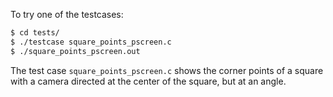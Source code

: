 To try one of the testcases:

```bash
$ cd tests/
$ ./testcase square_points_pscreen.c
$ ./square_points_pscreen.out
```

The test case `square_points_pscreen.c` shows the corner points of a square with a camera directed at the center of the square, but at an angle.
